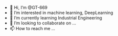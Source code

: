 - 👋 Hi, I’m @GT-669
- 👀 I’m interested in machine learning, DeepLearning
- 🌱 I’m currently learning Industrial Engineering
- 💞️ I’m looking to collaborate on ...
- 📫 How to reach me ...

<!---
GT-669/GT-669 is a ✨ special ✨ repository because its `README.md` (this file) appears on your GitHub profile.
You can click the Preview link to take a look at your changes.
--->
